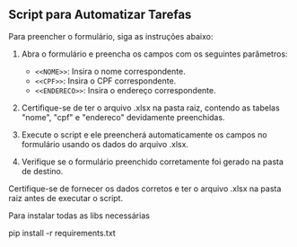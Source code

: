 ## Script para Automatizar Tarefas

Para preencher o formulário, siga as instruções abaixo:

1. Abra o formulário e preencha os campos com os seguintes parâmetros:
   - `<<NOME>>`: Insira o nome correspondente.
   - `<<CPF>>`: Insira o CPF correspondente.
   - `<<ENDERECO>>`: Insira o endereço correspondente.

2. Certifique-se de ter o arquivo .xlsx na pasta raiz, contendo as tabelas "nome", "cpf" e "endereco" devidamente preenchidas.

3. Execute o script e ele preencherá automaticamente os campos no formulário usando os dados do arquivo .xlsx.

4. Verifique se o formulário preenchido corretamente foi gerado na pasta de destino.

Certifique-se de fornecer os dados corretos e ter o arquivo .xlsx na pasta raiz antes de executar o script.

Para instalar todas as libs necessárias

pip install -r requirements.txt

